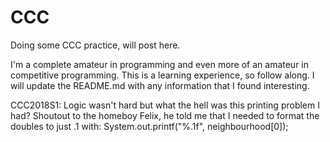 # CCC
Doing some CCC practice, will post here.

I'm a complete amateur in programming and even more of an amateur in competitive programming. This is a learning experience, so follow along. I will update the README.md with any information that I found interesting.


CCC2018S1: Logic wasn't hard but what the hell was this printing problem I had? Shoutout to the homeboy Felix, he told me that I needed to format the doubles to just .1 with:
System.out.printf("%.1f", neighbourhood[0]);

